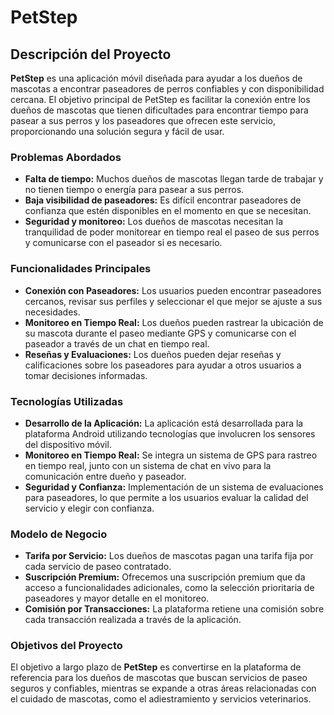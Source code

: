 # PetStep

## Descripción del Proyecto

**PetStep** es una aplicación móvil diseñada para ayudar a los dueños de mascotas a encontrar paseadores de perros confiables y con disponibilidad cercana. El objetivo principal de PetStep es facilitar la conexión entre los dueños de mascotas que tienen dificultades para encontrar tiempo para pasear a sus perros y los paseadores que ofrecen este servicio, proporcionando una solución segura y fácil de usar.

### Problemas Abordados

- **Falta de tiempo:** Muchos dueños de mascotas llegan tarde de trabajar y no tienen tiempo o energía para pasear a sus perros.
- **Baja visibilidad de paseadores:** Es difícil encontrar paseadores de confianza que estén disponibles en el momento en que se necesitan.
- **Seguridad y monitoreo:** Los dueños de mascotas necesitan la tranquilidad de poder monitorear en tiempo real el paseo de sus perros y comunicarse con el paseador si es necesario.

### Funcionalidades Principales

- **Conexión con Paseadores:** Los usuarios pueden encontrar paseadores cercanos, revisar sus perfiles y seleccionar el que mejor se ajuste a sus necesidades.
- **Monitoreo en Tiempo Real:** Los dueños pueden rastrear la ubicación de su mascota durante el paseo mediante GPS y comunicarse con el paseador a través de un chat en tiempo real.
- **Reseñas y Evaluaciones:** Los dueños pueden dejar reseñas y calificaciones sobre los paseadores para ayudar a otros usuarios a tomar decisiones informadas.

### Tecnologías Utilizadas

- **Desarrollo de la Aplicación:** La aplicación está desarrollada para la plataforma Android utilizando tecnologías que involucren los sensores del dispositivo móvil.
- **Monitoreo en Tiempo Real:** Se integra un sistema de GPS para rastreo en tiempo real, junto con un sistema de chat en vivo para la comunicación entre dueño y paseador.
- **Seguridad y Confianza:** Implementación de un sistema de evaluaciones para paseadores, lo que permite a los usuarios evaluar la calidad del servicio y elegir con confianza.

### Modelo de Negocio

- **Tarifa por Servicio:** Los dueños de mascotas pagan una tarifa fija por cada servicio de paseo contratado.
- **Suscripción Premium:** Ofrecemos una suscripción premium que da acceso a funcionalidades adicionales, como la selección prioritaria de paseadores y mayor detalle en el monitoreo.
- **Comisión por Transacciones:** La plataforma retiene una comisión sobre cada transacción realizada a través de la aplicación.

### Objetivos del Proyecto

El objetivo a largo plazo de **PetStep** es convertirse en la plataforma de referencia para los dueños de mascotas que buscan servicios de paseo seguros y confiables, mientras se expande a otras áreas relacionadas con el cuidado de mascotas, como el adiestramiento y servicios veterinarios.



